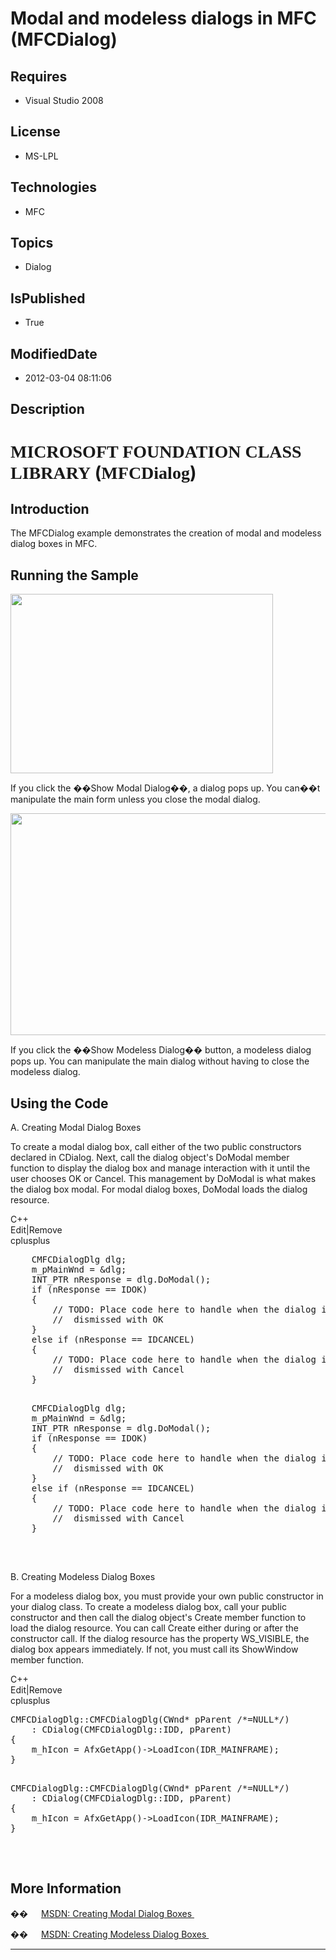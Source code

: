 # Modal and modeless dialogs in MFC (MFCDialog)
## Requires
* Visual Studio 2008
## License
* MS-LPL
## Technologies
* MFC
## Topics
* Dialog
## IsPublished
* True
## ModifiedDate
* 2012-03-04 08:11:06
## Description

<h1><span style="font-family:������">MICROSOFT FOUNDATION CLASS LIBRARY</span> (<span style="font-family:������">MFCDialog</span>)</h1>
<h2>Introduction</h2>
<p class="MsoNormal">The MFCDialog example demonstrates the creation of modal and modeless dialog boxes in MFC.<span style="">
</span></p>
<h2>Running the Sample</h2>
<p class="MsoNormal"><span style=""><img src="/site/view/file/53705/1/image.png" alt="" width="420" height="287" align="middle">
</span><span style=""></span></p>
<p class="MsoNormal"><span style="">If you click the ��Show Modal Dialog��, a dialog pops up. You can��t manipulate the main form unless you close the modal dialog.
</span></p>
<p class="MsoNormal"><span style=""><img src="/site/view/file/53706/1/image.png" alt="" width="576" height="355" align="middle">
</span><span style=""></span></p>
<p class="MsoNormal"><span style="">If you click the ��Show Modeless Dialog�� button, a modeless dialog pops up. You can manipulate the main dialog without having to close the modeless dialog.
</span></p>
<h2>Using the Code</h2>
<p class="MsoNormal">A. Creating Modal Dialog Boxes<span style="">&nbsp; </span>
</p>
<p class="MsoNormal">To create a modal dialog box, call either of the two public constructors declared in CDialog. Next, call the dialog object's DoModal member function to display the dialog box and manage interaction with it until the user chooses OK or
 Cancel. This management by DoModal is what makes the dialog box modal. For modal dialog boxes, DoModal loads the dialog resource.
</p>
<div class="scriptcode">
<div class="pluginEditHolder" pluginCommand="mceScriptCode">
<div class="title"><span>C&#43;&#43;</span></div>
<div class="pluginLinkHolder"><span class="pluginEditHolderLink">Edit</span>|<span class="pluginRemoveHolderLink">Remove</span>
</div>
<span class="hidden">cplusplus</span>
<pre class="hidden">
    CMFCDialogDlg dlg;
    m_pMainWnd = &dlg;
    INT_PTR nResponse = dlg.DoModal();
    if (nResponse == IDOK)
    {
        // TODO: Place code here to handle when the dialog is
        //  dismissed with OK
    }
    else if (nResponse == IDCANCEL)
    {
        // TODO: Place code here to handle when the dialog is
        //  dismissed with Cancel
    }

</pre>
<pre id="codePreview" class="cplusplus">
    CMFCDialogDlg dlg;
    m_pMainWnd = &dlg;
    INT_PTR nResponse = dlg.DoModal();
    if (nResponse == IDOK)
    {
        // TODO: Place code here to handle when the dialog is
        //  dismissed with OK
    }
    else if (nResponse == IDCANCEL)
    {
        // TODO: Place code here to handle when the dialog is
        //  dismissed with Cancel
    }

</pre>
</div>
</div>
<div class="endscriptcode">&nbsp;</div>
<p class="MsoNormal"></p>
<p class="MsoNormal">B. Creating Modeless Dialog Boxes </p>
<p class="MsoNormal">For a modeless dialog box, you must provide your own public constructor in your dialog class. To create a modeless dialog box, call your public constructor and then call the dialog object's Create member function to load the dialog resource.
 You can call Create either during or after the constructor call. If the dialog resource has the property WS_VISIBLE, the dialog box appears immediately. If not, you must call its ShowWindow member function.<span style="">
</span></p>
<div class="scriptcode">
<div class="pluginEditHolder" pluginCommand="mceScriptCode">
<div class="title"><span>C&#43;&#43;</span></div>
<div class="pluginLinkHolder"><span class="pluginEditHolderLink">Edit</span>|<span class="pluginRemoveHolderLink">Remove</span>
</div>
<span class="hidden">cplusplus</span>
<pre class="hidden">
CMFCDialogDlg::CMFCDialogDlg(CWnd* pParent /*=NULL*/)
    : CDialog(CMFCDialogDlg::IDD, pParent)
{
    m_hIcon = AfxGetApp()-&gt;LoadIcon(IDR_MAINFRAME);
}

</pre>
<pre id="codePreview" class="cplusplus">
CMFCDialogDlg::CMFCDialogDlg(CWnd* pParent /*=NULL*/)
    : CDialog(CMFCDialogDlg::IDD, pParent)
{
    m_hIcon = AfxGetApp()-&gt;LoadIcon(IDR_MAINFRAME);
}

</pre>
</div>
</div>
<div class="endscriptcode">&nbsp;</div>
<p class="MsoNormal"><span style=""></span></p>
<h2>More Information<span style=""> </span></h2>
<p class="MsoListParagraphCxSpFirst" style=""><span style="font-family:Symbol"><span style="">��<span style="font:7.0pt &quot;Times New Roman&quot;">&nbsp;&nbsp;&nbsp;&nbsp;&nbsp;&nbsp;&nbsp;&nbsp;
</span></span></span><a href="http://msdn.microsoft.com/en-us/library/b8tas481.aspx">MSDN: Creating Modal Dialog Boxes
</a><span style="">&nbsp;</span> </p>
<p class="MsoListParagraphCxSpLast" style=""><span style="font-family:Symbol"><span style="">��<span style="font:7.0pt &quot;Times New Roman&quot;">&nbsp;&nbsp;&nbsp;&nbsp;&nbsp;&nbsp;&nbsp;&nbsp;
</span></span></span><a href="http://msdn.microsoft.com/en-us/library/hf0yazk7.aspx">MSDN: Creating Modeless Dialog Boxes
</a><span style="">&nbsp;</span></p>
<hr>
<div><a href="http://go.microsoft.com/?linkid=9759640" style="margin-top:3px"><img alt="" src="http://bit.ly/onecodelogo">
</a></div>
